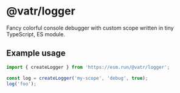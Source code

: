 # @vatr/logger

Fancy colorful console debugger with custom scope written in tiny TypeScript, ES module.

## Example usage

```js
import { createLogger } from 'https://esm.run/@vatr/logger';

const log = createLogger('my-scope', 'debug', true);
log('foo');
```
